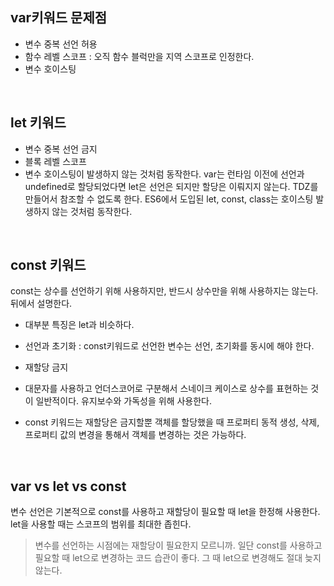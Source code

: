 ## var키워드 문제점

- 변수 중복 선언 허용
- 함수 레벨 스코프 : 오직 함수 블럭만을 지역 스코프로 인정한다.
- 변수 호이스팅

<br />

## let 키워드

- 변수 중복 선언 금지
- 블록 레벨 스코프
- 변수 호이스팅이 발생하지 않는 것처럼 동작한다. var는 런타임 이전에 선언과 undefined로 할당되었다면 let은 선언은 되지만 할당은 이뤄지지 않는다. TDZ를 만들어서 참조할 수 없도록 한다. ES6에서 도입된 let, const, class는 호이스팅 발생하지 않는 것처럼 동작한다.

<br />

## const 키워드

const는 상수를 선언하기 위해 사용하지만, 반드시 상수만을 위해 사용하지는 않는다. 뒤에서 설명한다.

- 대부분 특징은 let과 비슷하다.
- 선언과 초기화 : const키워드로 선언한 변수는 선언, 초기화를 동시에 해야 한다.
- 재할당 금지
- 대문자를 사용하고 언더스코어로 구분해서 스네이크 케이스로 상수를 표현하는 것이 일반적이다. 유지보수와 가독성을 위해 사용한다.

- const 키워드는 재할당은 금지할뿐 객체를 할당했을 때 프로퍼티 동적 생성, 삭제, 프로퍼티 값의 변경을 통해서 객체를 변경하는 것은 가능하다.

<br />

## var vs let vs const

변수 선언은 기본적으로 const를 사용하고 재할당이 필요할 때 let을 한정해 사용한다. let을 사용할 때는 스코프의 범위를 최대한 좁힌다.

> 변수를 선언하는 시점에는 재할당이 필요한지 모르니까. 일단 const를 사용하고 필요할 때 let으로 변경하는 코드 습관이 좋다. 그 때 let으로 변경해도 절대 늦지 않는다.